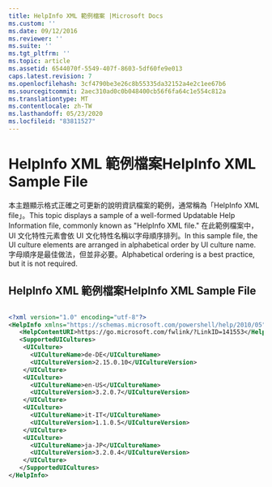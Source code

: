 ```yaml
---
title: HelpInfo XML 範例檔案 |Microsoft Docs
ms.custom: ''
ms.date: 09/12/2016
ms.reviewer: ''
ms.suite: ''
ms.tgt_pltfrm: ''
ms.topic: article
ms.assetid: 6544070f-5549-407f-8603-5df60fe9e013
caps.latest.revision: 7
ms.openlocfilehash: 3cf4790be3e26c8b55335da32152a4e2c1ee67b6
ms.sourcegitcommit: 2aec310ad0c0b048400cb56f6fa64c1e554c812a
ms.translationtype: MT
ms.contentlocale: zh-TW
ms.lasthandoff: 05/23/2020
ms.locfileid: "83811527"
---
```

# <a name="helpinfo-xml-sample-file"></a><span data-ttu-id="43ac6-102">HelpInfo XML 範例檔案</span><span class="sxs-lookup"><span data-stu-id="43ac6-102">HelpInfo XML Sample File</span></span>

<span data-ttu-id="43ac6-103">本主題顯示格式正確之可更新的說明資訊檔案的範例，通常稱為「HelpInfo XML file」。</span><span class="sxs-lookup"><span data-stu-id="43ac6-103">This topic displays a sample of a well-formed Updatable Help Information file, commonly known as "HelpInfo XML file."</span></span> <span data-ttu-id="43ac6-104">在此範例檔案中，UI 文化特性元素會依 UI 文化特性名稱以字母順序排列。</span><span class="sxs-lookup"><span data-stu-id="43ac6-104">In this sample file, the UI culture elements are arranged in alphabetical order by UI culture name.</span></span> <span data-ttu-id="43ac6-105">字母順序是最佳做法，但並非必要。</span><span class="sxs-lookup"><span data-stu-id="43ac6-105">Alphabetical ordering is a best practice, but it is not required.</span></span>

## <a name="helpinfo-xml-sample-file"></a><span data-ttu-id="43ac6-106">HelpInfo XML 範例檔案</span><span class="sxs-lookup"><span data-stu-id="43ac6-106">HelpInfo XML Sample File</span></span>

```xml

<?xml version="1.0" encoding="utf-8"?>
<HelpInfo xmlns="https://schemas.microsoft.com/powershell/help/2010/05">
   <HelpContentURI>https://go.microsoft.com/fwlink/?LinkID=141553</HelpContentURI>
   <SupportedUICultures>
    <UICulture>
      <UICultureName>de-DE</UICultureName>
      <UICultureVersion>2.15.0.10</UICultureVersion>
    </UICulture>
    <UICulture>
      <UICultureName>en-US</UICultureName>
      <UICultureVersion>3.2.0.7</UICultureVersion>
    </UICulture>
    <UICulture>
      <UICultureName>it-IT</UICultureName>
      <UICultureVersion>1.1.0.5</UICultureVersion>
    </UICulture>
    <UICulture>
      <UICultureName>ja-JP</UICultureName>
      <UICultureVersion>3.2.0.4</UICultureVersion>
    </UICulture>
   </SupportedUICultures>
</HelpInfo>

```
